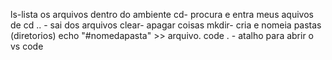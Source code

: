 ls-lista os arquivos dentro do ambiente
cd- procura e entra meus aquivos de 
cd .. - sai dos arquivos 
clear- apagar coisas 
mkdir- cria e nomeia pastas (diretorios)
echo "#nomedapasta" >> arquivo.
code . - atalho para abrir o vs code 